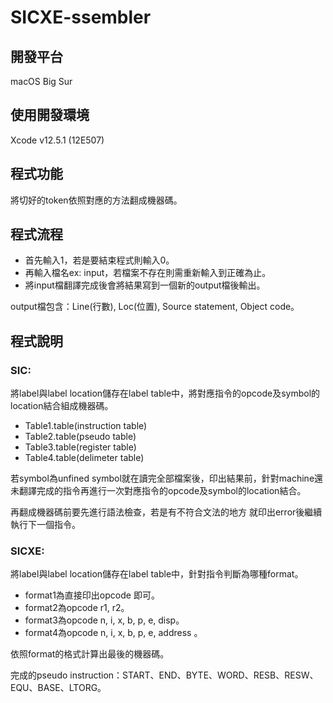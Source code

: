 # SICXE-ssembler

## 開發平台
macOS Big Sur 
## 使用開發環境
Xcode v12.5.1 (12E507) 

## 程式功能
將切好的token依照對應的方法翻成機器碼。

## 程式流程 
* 首先輸入1，若是要結束程式則輸入0。 
* 再輸入檔名ex: input，若檔案不存在則需重新輸入到正確為止。
* 將input檔翻譯完成後會將結果寫到一個新的output檔後輸出。

output檔包含：Line(行數), Loc(位置), Source statement, Object code。
## 程式說明
### SIC: 
將label與label location儲存在label table中，將對應指令的opcode及symbol的location結合組成機器碼。
* Table1.table(instruction table)
* Table2.table(pseudo table)
* Table3.table(register table)
* Table4.table(delimeter table)

若symbol為unfined symbol就在讀完全部檔案後，印出結果前，針對machine還未翻譯完成的指令再進行一次對應指令的opcode及symbol的location結合。

再翻成機器碼前要先進行語法檢查，若是有不符合文法的地方 就印出error後繼續執行下一個指令。 

### SICXE:
將label與label location儲存在label table中，針對指令判斷為哪種format。
* format1為直接印出opcode 即可。
* format2為opcode r1, r2。
* format3為opcode n, i, x, b, p, e, disp。
* format4為opcode n, i, x, b, p, e, address 。

依照format的格式計算出最後的機器碼。

完成的pseudo instruction：START、END、BYTE、WORD、RESB、RESW、EQU、BASE、LTORG。


